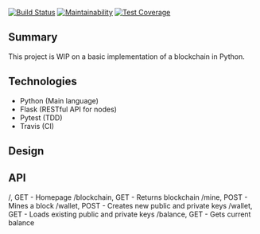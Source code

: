 [![Build Status](https://travis-ci.org/thielsen/blockchain.svg?branch=master)](https://travis-ci.org/thielsen/blockchain) [![Maintainability](https://api.codeclimate.com/v1/badges/69b4f8731d960968c671/maintainability)](https://codeclimate.com/github/thielsen/blockchain/maintainability) [![Test Coverage](https://api.codeclimate.com/v1/badges/69b4f8731d960968c671/test_coverage)](https://codeclimate.com/github/thielsen/blockchain/test_coverage)

## Summary

This project is WIP on a basic implementation of a blockchain in Python.

## Technologies

- Python (Main language)
- Flask (RESTful API for nodes)
- Pytest (TDD)
- Travis (CI)

## Design


## API

/, GET - Homepage
/blockchain, GET - Returns blockchain
/mine, POST - Mines a block
/wallet, POST - Creates new public and private keys
/wallet, GET - Loads existing public and private keys
/balance, GET - Gets current balance